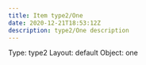 ```yaml
---
title: Item type2/One
date: 2020-12-21T18:53:12Z
description: type2/One description
---
```


Type: type2
Layout: default
Object: one
